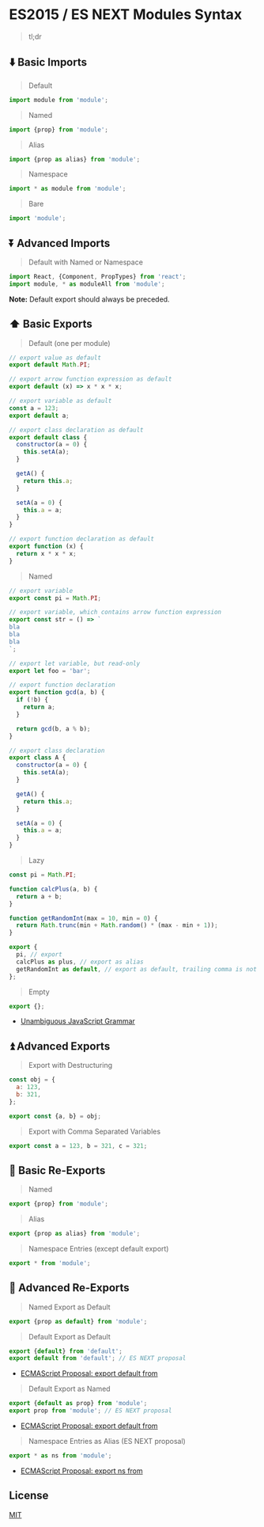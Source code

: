 # ES2015 / ES NEXT Modules Syntax

> tl;dr

## :arrow_down: Basic Imports

> Default

```javascript
import module from 'module';
```

> Named

```javascript
import {prop} from 'module';
```

> Alias

```javascript
import {prop as alias} from 'module';
```

> Namespace

```javascript
import * as module from 'module';
```

> Bare

```javascript
import 'module';
```

## :arrow_double_down: Advanced Imports

> Default with Named or Namespace

```javascript
import React, {Component, PropTypes} from 'react';
import module, * as moduleAll from 'module';
```

**Note:** Default export should always be preceded.

## :arrow_up: Basic Exports

> Default (one per module)

```javascript
// export value as default
export default Math.PI;

// export arrow function expression as default
export default (x) => x * x * x;

// export variable as default
const a = 123;
export default a;

// export class declaration as default
export default class {
  constructor(a = 0) {
    this.setA(a);
  }

  getA() {
    return this.a;
  }

  setA(a = 0) {
    this.a = a;
  }
}

// export function declaration as default
export function (x) {
  return x * x * x;
}
```

> Named

```javascript
// export variable
export const pi = Math.PI;

// export variable, which contains arrow function expression
export const str = () => `
bla
bla
bla
`;

// export let variable, but read-only
export let foo = 'bar';

// export function declaration
export function gcd(a, b) {
  if (!b) {
    return a;
  }

  return gcd(b, a % b);
}

// export class declaration
export class A {
  constructor(a = 0) {
    this.setA(a);
  }

  getA() {
    return this.a;
  }

  setA(a = 0) {
    this.a = a;
  }
}
```

> Lazy

```javascript
const pi = Math.PI;

function calcPlus(a, b) {
  return a + b;
}

function getRandomInt(max = 10, min = 0) {
  return Math.trunc(min + Math.random() * (max - min + 1));
}

export {
  pi, // export
  calcPlus as plus, // export as alias
  getRandomInt as default, // export as default, trailing comma is not necessary
};
```

> Empty

```javascript
export {};
```

* [Unambiguous JavaScript Grammar](https://github.com/bmeck/UnambiguousJavaScriptGrammar)

## :arrow_double_up: Advanced Exports

> Export with Destructuring

```javascript
const obj = {
  a: 123,
  b: 321,
};

export const {a, b} = obj;
```

> Export with Comma Separated Variables

```javascript
export const a = 123, b = 321, c = 321;
```

## :repeat: Basic Re-Exports

> Named

```javascript
export {prop} from 'module';
```

> Alias

```javascript
export {prop as alias} from 'module';
```

> Namespace Entries (except default export)

```javascript
export * from 'module';
```

## :twisted_rightwards_arrows: Advanced Re-Exports

> Named Export as Default

```javascript
export {prop as default} from 'module';
```

> Default Export as Default

```javascript
export {default} from 'default';
export default from 'default'; // ES NEXT proposal
```

* [ECMAScript Proposal: export default from](https://github.com/leebyron/ecmascript-export-default-from)

> Default Export as Named

```javascript
export {default as prop} from 'module';
export prop from 'module'; // ES NEXT proposal
```

* [ECMAScript Proposal: export default from](https://github.com/leebyron/ecmascript-export-default-from)

> Namespace Entries as Alias (ES NEXT proposal)

```javascript
export * as ns from 'module';
```

* [ECMAScript Proposal: export ns from](https://github.com/leebyron/ecmascript-export-ns-from)

## License

[MIT](http://preco.mit-license.org/)
